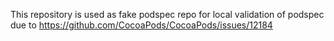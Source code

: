 This repository is used as fake podspec repo for local validation of podspec due to https://github.com/CocoaPods/CocoaPods/issues/12184
